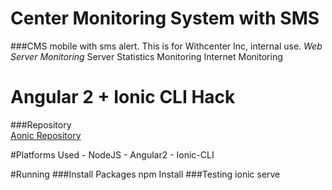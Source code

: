 # Center Monitoring System with SMS
###CMS mobile with sms alert.
    This is for Withcenter Inc, internal use.
        *Web Server Monitoring*
        Server Statistics Monitoring
        Internet Monitoring
# Angular 2 + Ionic CLI Hack
###Repository  
[Aonic Repository](https://github.com/thruthesky/aonic)

#Platforms Used
    - NodeJS
    - Angular2
    - Ionic-CLI

#Running
###Install Packages
    npm Install
###Testing
    ionic serve
